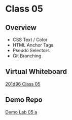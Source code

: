# Class 05

## Overview

* CSS Text / Color
* HTML Anchor Tags
* Pseudo Selectors
* Git Branching

## Virtual Whiteboard

[201d96 Class 05](https://projects.invisionapp.com/freehand/document/CrNmVLMFY)

## Demo Repo

[Demo Lab 05 a](https://github.com/JacobKnaack/lab-05-a)
